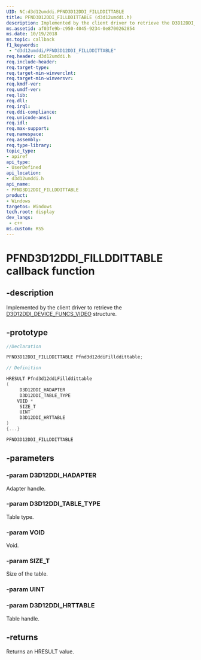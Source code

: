 ```yaml
---
UID: NC:d3d12umddi.PFND3D12DDI_FILLDDITTABLE
title: PFND3D12DDI_FILLDDITTABLE (d3d12umddi.h)
description: Implemented by the client driver to retrieve the D3D12DDI_DEVICE_FUNCS_VIDEO structure.
ms.assetid: af03fe9b-c950-4045-9234-0e8700262854
ms.date: 10/19/2018
ms.topic: callback
f1_keywords:
 - "d3d12umddi/PFND3D12DDI_FILLDDITTABLE"
req.header: d3d12umddi.h
req.include-header:
req.target-type:
req.target-min-winverclnt:
req.target-min-winversvr:
req.kmdf-ver:
req.umdf-ver:
req.lib:
req.dll:
req.irql:
req.ddi-compliance:
req.unicode-ansi:
req.idl:
req.max-support:
req.namespace:
req.assembly:
req.type-library:
topic_type:
- apiref
api_type:
- UserDefined
api_location:
- d3d12umddi.h
api_name:
- PFND3D12DDI_FILLDDITTABLE
product: 
- Windows
targetos: Windows
tech.root: display
dev_langs:
 - c++
ms.custom: RS5
---
```


# PFND3D12DDI_FILLDDITTABLE callback function

## -description

Implemented by the client driver to retrieve the [D3D12DDI_DEVICE_FUNCS_VIDEO](ns-d3d12umddi-d3d12ddi_device_funcs_video_0033.md) structure.

## -prototype

```cpp
//Declaration

PFND3D12DDI_FILLDDITTABLE Pfnd3d12ddiFillddittable;

// Definition

HRESULT Pfnd3d12ddiFillddittable
(
	 D3D12DDI_HADAPTER
	 D3D12DDI_TABLE_TYPE
	VOID *
	 SIZE_T
	 UINT
	 D3D12DDI_HRTTABLE
)
{...}

PFND3D12DDI_FILLDDITTABLE


```

## -parameters

### -param D3D12DDI_HADAPTER

Adapter handle.

### -param D3D12DDI_TABLE_TYPE

Table type.

### -param VOID

Void.

### -param SIZE_T

Size of the table.

### -param UINT


### -param D3D12DDI_HRTTABLE

Table handle.



## -returns

Returns an HRESULT value.

